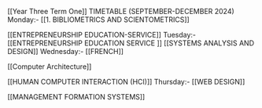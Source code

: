 
[[Year Three Term One]]
TIMETABLE (SEPTEMBER-DECEMBER 2024)
		Monday:- 
[[1. BIBLIOMETRICS AND SCIENTOMETRICS]]

[[ENTREPRENEURSHIP EDUCATION-SERVICE]]
		Tuesday:-
[[ENTREPRENEURSHIP EDUCATION SERVICE
]]
[[SYSTEMS ANALYSIS AND DESIGN]]
		Wednesday:- 
[[FRENCH]]

[[Computer Architecture]]

[[HUMAN COMPUTER INTERACTION (HCI)]]
		Thursday:- 
[[WEB DESIGN]]

[[MANAGEMENT FORMATION SYSTEMS]]

